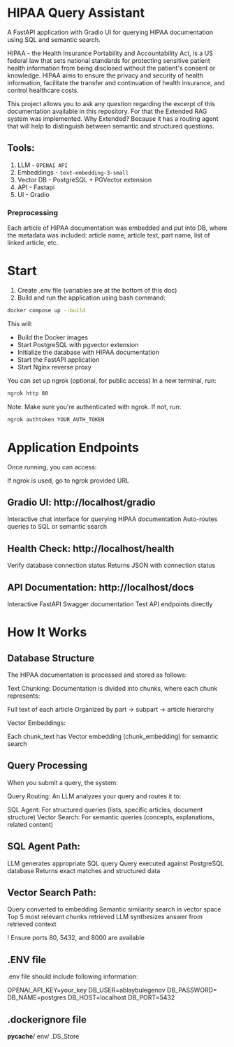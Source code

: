 # HIPAA Query Assistant
A FastAPI application with Gradio UI for querying HIPAA documentation using SQL and semantic search.

HIPAA - the Health Insurance Portability and Accountability Act, is a US federal law that sets national standards for protecting sensitive patient health information from being disclosed without the patient's consent or knowledge. HIPAA aims to ensure the privacy and security of health information, facilitate the transfer and continuation of health insurance, and control healthcare costs. 

This project allows you to ask any question regarding the excerpt of this documentation available in this repository. For that the Extended RAG system was implemented. Why Extended? Because it has a routing agent that will help to distinguish between semantic and structured questions. 

## Tools:
1) LLM - `OPENAI API`
2) Embeddings - `text-embedding-3-small`
3) Vector DB - PostgreSQL + PGVector extension
4) API - Fastapi
5) UI - Gradio

### Preprocessing
Each article of HIPAA documentation was embedded and put into DB, where the metadata was included: article name, article text, part name, list of linked article, etc.  

# Start
1. Create .env file (variables are at the bottom of this doc)
2. Build and run the application using bash command:
```bash
docker compose up --build
```

This will:
- Build the Docker images
- Start PostgreSQL with pgvector extension
- Initialize the database with HIPAA documentation
- Start the FastAPI application
- Start Nginx reverse proxy

You can set up ngrok (optional, for public access)
In a new terminal, run:
```bash
ngrok http 80
```

Note: Make sure you're authenticated with ngrok. If not, run:
```bash
ngrok authtoken YOUR_AUTH_TOKEN
```

# Application Endpoints
Once running, you can access:

If ngrok is used, go to ngrok provided URL

## Gradio UI: http://localhost/gradio

Interactive chat interface for querying HIPAA documentation
Auto-routes queries to SQL or semantic search


## Health Check: http://localhost/health

Verify database connection status
Returns JSON with connection status


## API Documentation: http://localhost/docs

Interactive FastAPI Swagger documentation
Test API endpoints directly



# How It Works
## Database Structure
The HIPAA documentation is processed and stored as follows:

Text Chunking: Documentation is divided into chunks, where each chunk represents:

Full text of each article
Organized by part → subpart → article hierarchy


Vector Embeddings: 

Each chunk_text has Vector embedding (chunk_embedding) for semantic search




## Query Processing
When you submit a query, the system:

Query Routing: An LLM analyzes your query and routes it to:

SQL Agent: For structured queries (lists, specific articles, document structure)
Vector Search: For semantic queries (concepts, explanations, related content)


## SQL Agent Path:

LLM generates appropriate SQL query
Query executed against PostgreSQL database
Returns exact matches and structured data


## Vector Search Path:

Query converted to embedding
Semantic similarity search in vector space
Top 5 most relevant chunks retrieved
LLM synthesizes answer from retrieved context

! Ensure ports 80, 5432, and 8000 are available


## .ENV file
.env file should include following information:

OPENAI_API_KEY=your_key
DB_USER=ablaybulegenov
DB_PASSWORD=
DB_NAME=postgres
DB_HOST=localhost
DB_PORT=5432

## .dockerignore file
__pycache__/
env/
.DS_Store
